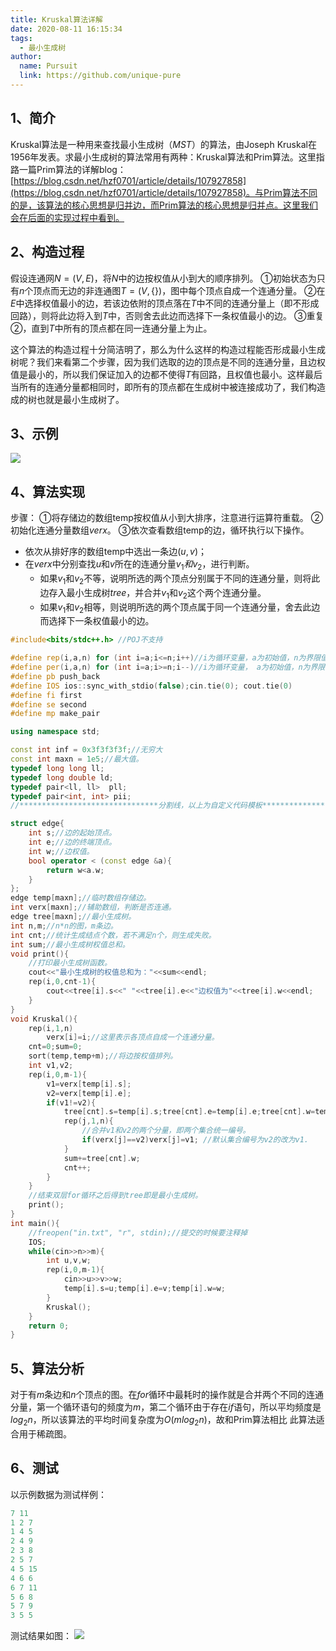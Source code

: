 ```yaml
---
title: Kruskal算法详解
date: 2020-08-11 16:15:34
tags: 
  - 最小生成树
author: 
  name: Pursuit
  link: https://github.com/unique-pure
---
```

## 1、简介
Kruskal算法是一种用来查找最小生成树（$MST$）的算法，由Joseph Kruskal在1956年发表。求最小生成树的算法常用有两种：Kruskal算法和Prim算法。这里指路一篇Prim算法的详解blog：[https://blog.csdn.net/hzf0701/article/details/107927858](https://blog.csdn.net/hzf0701/article/details/107927858)。与Prim算法不同的是，该算法的核心思想是归并边，而Prim算法的核心思想是归并点。这里我们会在后面的实现过程中看到。
## 2、构造过程
假设连通网$N=(V,E)$，将$N$中的边按权值从小到大的顺序排列。
①初始状态为只有$n$个顶点而无边的非连通图$T=(V,\{\})$，图中每个顶点自成一个连通分量。
②在$E$中选择权值最小的边，若该边依附的顶点落在$T$中不同的连通分量上（即不形成回路），则将此边将入到$T$中，否则舍去此边而选择下一条权值最小的边。
③重复②，直到$T$中所有的顶点都在同一连通分量上为止。

这个算法的构造过程十分简洁明了，那么为什么这样的构造过程能否形成最小生成树呢？我们来看第二个步骤，因为我们选取的边的顶点是不同的连通分量，且边权值是最小的，所以我们保证加入的边都不使得$T$有回路，且权值也最小。这样最后当所有的连通分量都相同时，即所有的顶点都在生成树中被连接成功了，我们构造成的树也就是最小生成树了。

## 3、示例
![](https://img-blog.csdnimg.cn/20200811135324434.png?x-oss-process=image/watermark,type_ZmFuZ3poZW5naGVpdGk,shadow_10,text_aHR0cHM6Ly9ibG9nLmNzZG4ubmV0L2h6ZjA3MDE=,size_16,color_FFFFFF,t_70)
## 4、算法实现
步骤：
①将存储边的数组temp按权值从小到大排序，注意进行运算符重载。
②初始化连通分量数组$verx$。
③依次查看数组temp的边，循环执行以下操作。
- 依次从排好序的数组temp中选出一条边$(u,v)$；
- 在$verx$中分别查找$u$和$v$所在的连通分量$v_1和v_2$，进行判断。
	* 如果$v_1$和$v_2$不等，说明所选的两个顶点分别属于不同的连通分量，则将此边存入最小生成树$tree$，并合并$v_1$和$v_2$这个两个连通分量。
	* 如果$v_1$和$v_2$相等，则说明所选的两个顶点属于同一个连通分量，舍去此边而选择下一条权值最小的边。

```cpp
#include<bits/stdc++.h>	//POJ不支持

#define rep(i,a,n) for (int i=a;i<=n;i++)//i为循环变量，a为初始值，n为界限值，递增
#define per(i,a,n) for (int i=a;i>=n;i--)//i为循环变量， a为初始值，n为界限值，递减。
#define pb push_back
#define IOS ios::sync_with_stdio(false);cin.tie(0); cout.tie(0)
#define fi first
#define se second
#define mp make_pair

using namespace std;

const int inf = 0x3f3f3f3f;//无穷大
const int maxn = 1e5;//最大值。
typedef long long ll;
typedef long double ld;
typedef pair<ll, ll>  pll;
typedef pair<int, int> pii;
//*******************************分割线，以上为自定义代码模板***************************************//

struct edge{
	int s;//边的起始顶点。
	int e;//边的终端顶点。
	int w;//边权值。
	bool operator < (const edge &a){
		return w<a.w;
	}
};
edge temp[maxn];//临时数组存储边。
int verx[maxn];//辅助数组，判断是否连通。
edge tree[maxn];//最小生成树。
int n,m;//n*n的图，m条边。
int cnt;//统计生成结点个数，若不满足n个，则生成失败。
int sum;//最小生成树权值总和。
void print(){
	//打印最小生成树函数。
	cout<<"最小生成树的权值总和为："<<sum<<endl;
	rep(i,0,cnt-1){
		cout<<tree[i].s<<" "<<tree[i].e<<"边权值为"<<tree[i].w<<endl;
	}
}
void Kruskal(){
	rep(i,1,n)
		verx[i]=i;//这里表示各顶点自成一个连通分量。
	cnt=0;sum=0;
	sort(temp,temp+m);//将边按权值排列。
	int v1,v2;
	rep(i,0,m-1){
		v1=verx[temp[i].s];
		v2=verx[temp[i].e];
		if(v1!=v2){
			tree[cnt].s=temp[i].s;tree[cnt].e=temp[i].e;tree[cnt].w=temp[i].w;//并入最小生成树。
			rep(j,1,n){
				//合并v1和v2的两个分量，即两个集合统一编号。
				if(verx[j]==v2)verx[j]=v1; //默认集合编号为v2的改为v1.
			}
			sum+=tree[cnt].w;
			cnt++;
		}
	}
	//结束双层for循环之后得到tree即是最小生成树。
	print();
}
int main(){
	//freopen("in.txt", "r", stdin);//提交的时候要注释掉
	IOS;
	while(cin>>n>>m){
		int u,v,w;
		rep(i,0,m-1){
			cin>>u>>v>>w;
			temp[i].s=u;temp[i].e=v;temp[i].w=w;
		}
		Kruskal();
	}
	return 0;
}

```
## 5、算法分析
对于有$m$条边和$n$个顶点的图。在$for$循环中最耗时的操作就是合并两个不同的连通分量，第一个循环语句的频度为$m$，第二个循环由于存在$if$语句，所以平均频度是$log_2n$，所以该算法的平均时间复杂度为$O(mlog_2n)$，故和Prim算法相比
此算法适合用于稀疏图。

## 6、测试
以示例数据为测试样例：

```cpp
7 11
1 2 7
1 4 5
2 4 9
2 3 8
2 5 7
4 5 15
4 6 6
6 7 11
5 6 8
5 7 9
3 5 5

```
测试结果如图：
![](https://img-blog.csdnimg.cn/20200811141127380.png?x-oss-process=image/watermark,type_ZmFuZ3poZW5naGVpdGk,shadow_10,text_aHR0cHM6Ly9ibG9nLmNzZG4ubmV0L2h6ZjA3MDE=,size_16,color_FFFFFF,t_70)